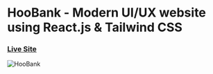 # HooBank - Modern UI/UX website using React.js & Tailwind CSS

### [Live Site](https://ris-codes.github.io/modern-bank/)
![HooBank](https://i.ibb.co/BK1Hn0x/Screenshot-2022-08-08-at-4-05-48-PM.png)
